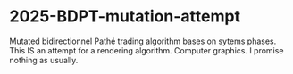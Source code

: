 # 2025-BDPT-mutation-attempt
Mutated bidirectionnel Pathé trading algorithm bases on  sytems phases. This IS an attempt for a rendering algorithm. Computer graphics. I promise nothing as usually.
